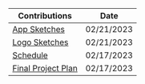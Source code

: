 | Contributions | Date |
| ------------- | ---- |
|[App Sketches](https://github.com/ACHarrison32/Software-Engineering---Lunch-Decider-App/tree/main/Documentation/Sketches/Andrew's_App_Sketches) |02/21/2023|
|[Logo Sketches](https://github.com/ACHarrison32/Software-Engineering---Lunch-Decider-App/tree/main/Documentation/Sketches/Andrew's_Logo_Sketches) |02/21/2023|
|[Schedule](https://github.com/ACHarrison32/Software-Engineering---Lunch-Decider-App/tree/main/Documentation/Schedule) |02/17/2023|
|[Final Project Plan]() |02/17/2023|
